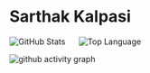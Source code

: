 <!--### Hi there 👋-->

<!--
**skalpasi/skalpasi** is a ✨ _special_ ✨ repository because its `README.md` (this file) appears on your GitHub profile.

Here are some ideas to get you started:

- 🔭 I’m currently working on ...
- 🌱 I’m currently learning ...
- 👯 I’m looking to collaborate on ...
- 🤔 I’m looking for help with ...
- 💬 Ask me about ...
- 📫 How to reach me: ...
- 😄 Pronouns: ...
- ⚡ Fun fact: ...
-->
# Sarthak Kalpasi

![GitHub Stats](https://github-readme-stats.vercel.app/api?username=skalpasi&count_private=true&show_icons=true&icon_color=fff&hide_border=true&title_color=5391FE&text_color=fff&theme=dark)
&nbsp;&nbsp;&nbsp;&nbsp;
![Top Language](https://github-readme-stats.vercel.app/api/top-langs/?username=skalpasi&layout=compact&hide=html,&hide_border=true&title_color=5391FE&text_color=fff&theme=dark)

![github activity graph](https://activity-graph.herokuapp.com/graph?username=skalpasi&theme=github&hide_border=true&custom_title=Contribution%20Graph)
